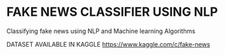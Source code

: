 # FAKE NEWS CLASSIFIER USING NLP
Classifying fake news using NLP and Machine learning Algorithms



DATASET AVAILABLE IN KAGGLE
https://www.kaggle.com/c/fake-news
